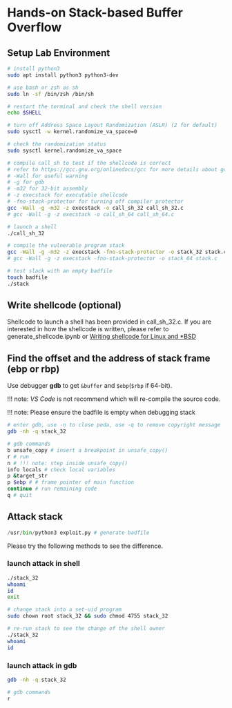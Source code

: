 # Hands-on Stack-based Buffer Overflow

## Setup Lab Environment

```bash
# install python3
sudo apt install python3 python3-dev

# use bash or zsh as sh
sudo ln -sf /bin/zsh /bin/sh

# restart the terminal and check the shell version
echo $SHELL

# turn off Address Space Layout Randomization (ASLR) (2 for default)
sudo sysctl -w kernel.randomize_va_space=0

# check the randomization status
sudo sysctl kernel.randomize_va_space

# compile call_sh to test if the shellcode is correct
# refer to https://gcc.gnu.org/onlinedocs/gcc for more details about gcc options
# -Wall for useful warning
# -g for gdb
# -m32 for 32-bit assembly
# -z execstack for executable shellcode
# -fno-stack-protector for turning off compiler protector
gcc -Wall -g -m32 -z execstack -o call_sh_32 call_sh_32.c
# gcc -Wall -g -z execstack -o call_sh_64 call_sh_64.c

# launch a shell
./call_sh_32

# compile the vulnerable program stack
gcc -Wall -g -m32 -z execstack -fno-stack-protector -o stack_32 stack.c
# gcc -Wall -g -z execstack -fno-stack-protector -o stack_64 stack.c

# test slack with an empty badfile
touch badfile
./stack
```

## Write shellcode (optional)

Shellcode to launch a shell has been provided in call_sh_32.c. If you are interested in how the shellcode is written, please refer to generate_shellcode.ipynb or [Writing shellcode for Linux and \*BSD](http://www.kernel-panic.it/security/shellcode/index.html)

## Find the offset and the address of stack frame (ebp or rbp)

Use debugger **gdb** to get `&buffer` and `$ebp`(`$rbp` if 64-bit).

!!! note: _VS Code_ is not recommend which will re-compile the source code.

!!! note: Please ensure the badfile is empty when debugging stack

```bash
# enter gdb, use -n to close peda, use -q to remove copyright message
gdb -nh -q stack_32

# gdb commands
b unsafe_copy # insert a breakpoint in unsafe_copy()
r # run
n # !!! note: step inside unsafe_copy()
info locals # check local variables
p &target_str
p $ebp # # frame pointer of main function
continue # run remaining code
q # quit
```

## Attack stack

```python
/usr/bin/python3 exploit.py # generate badfile
```

Please try the following methods to see the difference.

### launch attack in shell

```bash
./stack_32
whoami
id
exit

# change stack into a set-uid program
sudo chown root stack_32 && sudo chmod 4755 stack_32

# re-run stack to see the change of the shell owner
./stack_32
whoami
id
```

### launch attack in gdb

```bash
gdb -nh -q stack_32

# gdb commands
r
```
